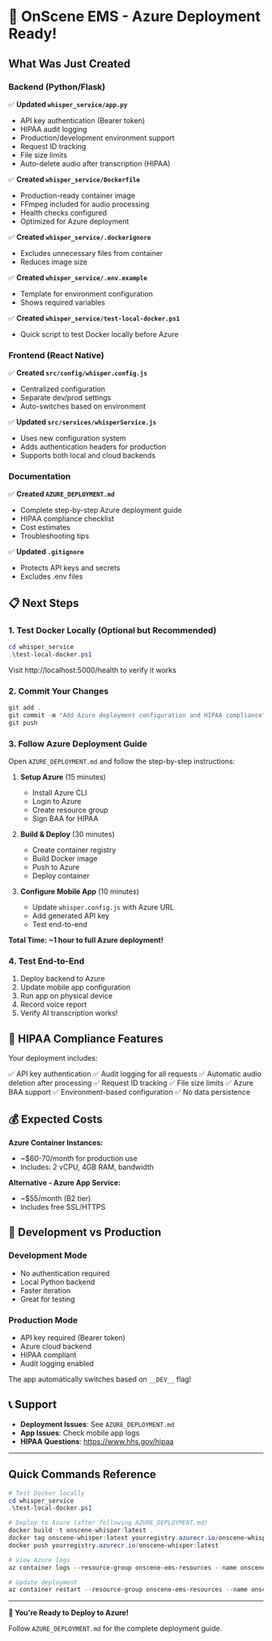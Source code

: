 # 🚀 OnScene EMS - Azure Deployment Ready!

## What Was Just Created

### Backend (Python/Flask)
✅ **Updated `whisper_service/app.py`**
- API key authentication (Bearer token)
- HIPAA audit logging
- Production/development environment support
- Request ID tracking
- File size limits
- Auto-delete audio after transcription (HIPAA)

✅ **Created `whisper_service/Dockerfile`**
- Production-ready container image
- FFmpeg included for audio processing
- Health checks configured
- Optimized for Azure deployment

✅ **Created `whisper_service/.dockerignore`**
- Excludes unnecessary files from container
- Reduces image size

✅ **Created `whisper_service/.env.example`**
- Template for environment configuration
- Shows required variables

✅ **Created `whisper_service/test-local-docker.ps1`**
- Quick script to test Docker locally before Azure

### Frontend (React Native)
✅ **Created `src/config/whisper.config.js`**
- Centralized configuration
- Separate dev/prod settings
- Auto-switches based on environment

✅ **Updated `src/services/whisperService.js`**
- Uses new configuration system
- Adds authentication headers for production
- Supports both local and cloud backends

### Documentation
✅ **Created `AZURE_DEPLOYMENT.md`**
- Complete step-by-step Azure deployment guide
- HIPAA compliance checklist
- Cost estimates
- Troubleshooting tips

✅ **Updated `.gitignore`**
- Protects API keys and secrets
- Excludes .env files

## 📋 Next Steps

### 1. Test Docker Locally (Optional but Recommended)

```powershell
cd whisper_service
.\test-local-docker.ps1
```

Visit http://localhost:5000/health to verify it works

### 2. Commit Your Changes

```powershell
git add .
git commit -m "Add Azure deployment configuration and HIPAA compliance"
git push
```

### 3. Follow Azure Deployment Guide

Open `AZURE_DEPLOYMENT.md` and follow the step-by-step instructions:

1. **Setup Azure** (15 minutes)
   - Install Azure CLI
   - Login to Azure
   - Create resource group
   - Sign BAA for HIPAA

2. **Build & Deploy** (30 minutes)
   - Create container registry
   - Build Docker image
   - Push to Azure
   - Deploy container

3. **Configure Mobile App** (10 minutes)
   - Update `whisper.config.js` with Azure URL
   - Add generated API key
   - Test end-to-end

**Total Time: ~1 hour to full Azure deployment!**

### 4. Test End-to-End

1. Deploy backend to Azure
2. Update mobile app configuration
3. Run app on physical device
4. Record voice report
5. Verify AI transcription works!

## 🔐 HIPAA Compliance Features

Your deployment includes:

✅ API key authentication
✅ Audit logging for all requests
✅ Automatic audio deletion after processing
✅ Request ID tracking
✅ File size limits
✅ Azure BAA support
✅ Environment-based configuration
✅ No data persistence

## 💰 Expected Costs

**Azure Container Instances:**
- ~$60-70/month for production use
- Includes: 2 vCPU, 4GB RAM, bandwidth

**Alternative - Azure App Service:**
- ~$55/month (B2 tier)
- Includes free SSL/HTTPS

## 🎯 Development vs Production

### Development Mode
- No authentication required
- Local Python backend
- Faster iteration
- Great for testing

### Production Mode
- API key required (Bearer token)
- Azure cloud backend
- HIPAA compliant
- Audit logging enabled

The app automatically switches based on `__DEV__` flag!

## 📞 Support

- **Deployment Issues**: See `AZURE_DEPLOYMENT.md`
- **App Issues**: Check mobile app logs
- **HIPAA Questions**: https://www.hhs.gov/hipaa

---

## Quick Commands Reference

```powershell
# Test Docker locally
cd whisper_service
.\test-local-docker.ps1

# Deploy to Azure (after following AZURE_DEPLOYMENT.md)
docker build -t onscene-whisper:latest .
docker tag onscene-whisper:latest yourregistry.azurecr.io/onscene-whisper:latest
docker push yourregistry.azurecr.io/onscene-whisper:latest

# View Azure logs
az container logs --resource-group onscene-ems-resources --name onscene-whisper

# Update deployment
az container restart --resource-group onscene-ems-resources --name onscene-whisper
```

---

**🎉 You're Ready to Deploy to Azure!**

Follow `AZURE_DEPLOYMENT.md` for the complete deployment guide.
